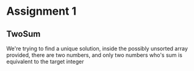 # Assignment 1

## TwoSum

We're trying to find a unique solution, inside the possibly unsorted array provided, there are two numbers, and only two numbers who's sum is equivalent to the target integer